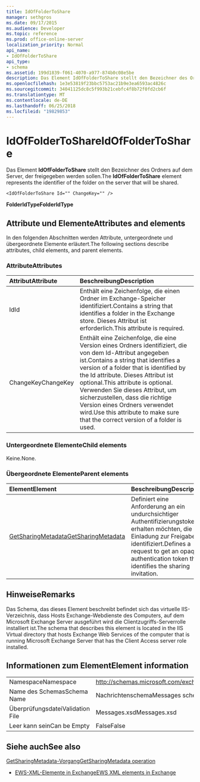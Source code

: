 ```yaml
---
title: IdOfFolderToShare
manager: sethgros
ms.date: 09/17/2015
ms.audience: Developer
ms.topic: reference
ms.prod: office-online-server
localization_priority: Normal
api_name:
- IdOfFolderToShare
api_type:
- schema
ms.assetid: 199d1839-f061-4070-a977-874b0c08e5be
description: Das Element IdOfFolderToShare stellt den Bezeichner des Ordners auf dem Server, der freigegeben werden sollen.
ms.openlocfilehash: 1e3e53819f23bbc5753ac21b9e3ea6593ac4826c
ms.sourcegitcommit: 34041125dc8c5f993b21cebfc4f8b72f0fd2cb6f
ms.translationtype: MT
ms.contentlocale: de-DE
ms.lasthandoff: 06/25/2018
ms.locfileid: "19829853"
---
```

# <a name="idoffoldertoshare"></a><span data-ttu-id="5eeb0-103">IdOfFolderToShare</span><span class="sxs-lookup"><span data-stu-id="5eeb0-103">IdOfFolderToShare</span></span>

<span data-ttu-id="5eeb0-104">Das Element **IdOfFolderToShare** stellt den Bezeichner des Ordners auf dem Server, der freigegeben werden sollen.</span><span class="sxs-lookup"><span data-stu-id="5eeb0-104">The **IdOfFolderToShare** element represents the identifier of the folder on the server that will be shared.</span></span> 
  
```
<IdOfFolderToShare Id="" ChangeKey="" />
```

 <span data-ttu-id="5eeb0-105">**FolderIdType**</span><span class="sxs-lookup"><span data-stu-id="5eeb0-105">**FolderIdType**</span></span>
## <a name="attributes-and-elements"></a><span data-ttu-id="5eeb0-106">Attribute und Elemente</span><span class="sxs-lookup"><span data-stu-id="5eeb0-106">Attributes and elements</span></span>

<span data-ttu-id="5eeb0-107">In den folgenden Abschnitten werden Attribute, untergeordnete und übergeordnete Elemente erläutert.</span><span class="sxs-lookup"><span data-stu-id="5eeb0-107">The following sections describe attributes, child elements, and parent elements.</span></span>
  
### <a name="attributes"></a><span data-ttu-id="5eeb0-108">Attribute</span><span class="sxs-lookup"><span data-stu-id="5eeb0-108">Attributes</span></span>

|<span data-ttu-id="5eeb0-109">**Attribut**</span><span class="sxs-lookup"><span data-stu-id="5eeb0-109">**Attribute**</span></span>|<span data-ttu-id="5eeb0-110">**Beschreibung**</span><span class="sxs-lookup"><span data-stu-id="5eeb0-110">**Description**</span></span>|
|:-----|:-----|
|<span data-ttu-id="5eeb0-111">Id</span><span class="sxs-lookup"><span data-stu-id="5eeb0-111">Id</span></span>  <br/> |<span data-ttu-id="5eeb0-112">Enthält eine Zeichenfolge, die einen Ordner im Exchange-Speicher identifiziert.</span><span class="sxs-lookup"><span data-stu-id="5eeb0-112">Contains a string that identifies a folder in the Exchange store.</span></span> <span data-ttu-id="5eeb0-113">Dieses Attribut ist erforderlich.</span><span class="sxs-lookup"><span data-stu-id="5eeb0-113">This attribute is required.</span></span>  <br/> |
|<span data-ttu-id="5eeb0-114">ChangeKey</span><span class="sxs-lookup"><span data-stu-id="5eeb0-114">ChangeKey</span></span>  <br/> |<span data-ttu-id="5eeb0-115">Enthält eine Zeichenfolge, die eine Version eines Ordners identifiziert, die von dem Id-Attribut angegeben ist.</span><span class="sxs-lookup"><span data-stu-id="5eeb0-115">Contains a string that identifies a version of a folder that is identified by the Id attribute.</span></span> <span data-ttu-id="5eeb0-116">Dieses Attribut ist optional.</span><span class="sxs-lookup"><span data-stu-id="5eeb0-116">This attribute is optional.</span></span> <span data-ttu-id="5eeb0-117">Verwenden Sie dieses Attribut, um sicherzustellen, dass die richtige Version eines Ordners verwendet wird.</span><span class="sxs-lookup"><span data-stu-id="5eeb0-117">Use this attribute to make sure that the correct version of a folder is used.</span></span>  <br/> |
   
### <a name="child-elements"></a><span data-ttu-id="5eeb0-118">Untergeordnete Elemente</span><span class="sxs-lookup"><span data-stu-id="5eeb0-118">Child elements</span></span>

<span data-ttu-id="5eeb0-119">Keine.</span><span class="sxs-lookup"><span data-stu-id="5eeb0-119">None.</span></span>
  
### <a name="parent-elements"></a><span data-ttu-id="5eeb0-120">Übergeordnete Elemente</span><span class="sxs-lookup"><span data-stu-id="5eeb0-120">Parent elements</span></span>

|<span data-ttu-id="5eeb0-121">**Element**</span><span class="sxs-lookup"><span data-stu-id="5eeb0-121">**Element**</span></span>|<span data-ttu-id="5eeb0-122">**Beschreibung**</span><span class="sxs-lookup"><span data-stu-id="5eeb0-122">**Description**</span></span>|
|:-----|:-----|
|[<span data-ttu-id="5eeb0-123">GetSharingMetadata</span><span class="sxs-lookup"><span data-stu-id="5eeb0-123">GetSharingMetadata</span></span>](getsharingmetadata.md) <br/> |<span data-ttu-id="5eeb0-124">Definiert eine Anforderung an ein undurchsichtiger Authentifizierungstoken erhalten möchten, die die Einladung zur Freigabe identifiziert.</span><span class="sxs-lookup"><span data-stu-id="5eeb0-124">Defines a request to get an opaque authentication token that identifies the sharing invitation.</span></span>  <br/> |
   
## <a name="remarks"></a><span data-ttu-id="5eeb0-125">Hinweise</span><span class="sxs-lookup"><span data-stu-id="5eeb0-125">Remarks</span></span>

<span data-ttu-id="5eeb0-126">Das Schema, das dieses Element beschreibt befindet sich das virtuelle IIS-Verzeichnis, dass Hosts Exchange-Webdienste des Computers, auf dem Microsoft Exchange Server ausgeführt wird die Clientzugriffs-Serverrolle installiert ist.</span><span class="sxs-lookup"><span data-stu-id="5eeb0-126">The schema that describes this element is located in the IIS Virtual directory that hosts Exchange Web Services of the computer that is running Microsoft Exchange Server that has the Client Access server role installed.</span></span>
  
## <a name="element-information"></a><span data-ttu-id="5eeb0-127">Informationen zum Element</span><span class="sxs-lookup"><span data-stu-id="5eeb0-127">Element information</span></span>

|||
|:-----|:-----|
|<span data-ttu-id="5eeb0-128">Namespace</span><span class="sxs-lookup"><span data-stu-id="5eeb0-128">Namespace</span></span>  <br/> |http://schemas.microsoft.com/exchange/services/2006/messages  <br/> |
|<span data-ttu-id="5eeb0-129">Name des Schemas</span><span class="sxs-lookup"><span data-stu-id="5eeb0-129">Schema Name</span></span>  <br/> |<span data-ttu-id="5eeb0-130">Nachrichtenschema</span><span class="sxs-lookup"><span data-stu-id="5eeb0-130">Messages schema</span></span>  <br/> |
|<span data-ttu-id="5eeb0-131">Überprüfungsdatei</span><span class="sxs-lookup"><span data-stu-id="5eeb0-131">Validation File</span></span>  <br/> |<span data-ttu-id="5eeb0-132">Messages.xsd</span><span class="sxs-lookup"><span data-stu-id="5eeb0-132">Messages.xsd</span></span>  <br/> |
|<span data-ttu-id="5eeb0-133">Leer kann sein</span><span class="sxs-lookup"><span data-stu-id="5eeb0-133">Can be Empty</span></span>  <br/> |<span data-ttu-id="5eeb0-134">False</span><span class="sxs-lookup"><span data-stu-id="5eeb0-134">False</span></span>  <br/> |
   
## <a name="see-also"></a><span data-ttu-id="5eeb0-135">Siehe auch</span><span class="sxs-lookup"><span data-stu-id="5eeb0-135">See also</span></span>



[<span data-ttu-id="5eeb0-136">GetSharingMetadata-Vorgang</span><span class="sxs-lookup"><span data-stu-id="5eeb0-136">GetSharingMetadata operation</span></span>](getsharingmetadata-operation.md)


- [<span data-ttu-id="5eeb0-137">EWS-XML-Elemente in Exchange</span><span class="sxs-lookup"><span data-stu-id="5eeb0-137">EWS XML elements in Exchange</span></span>](ews-xml-elements-in-exchange.md)

